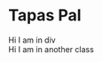 <!DOCTYPE html>
<html>
<head>
   <meta charset="utf-8" />
   <h1>Tapas Pal</h1>
   <link rel="stylesheet" href="styles.css">
</head>
<body>
  <div class="placeholder">
        Hi I am in div 
  </div>
  <div class="anotherClass">
        Hi I am in another class 
  </div>
   
</body>

</html>
